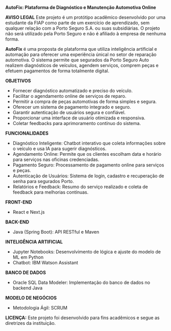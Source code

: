 **AutoFix: Plataforma de Diagnóstico e Manutenção Automotiva Online**

**AVISO LEGAL**
Este projeto é um protótipo acadêmico desenvolvido por uma estudante da FIAP como parte de um exercício de aprendizado, sem qualquer relação com a Porto Seguro S.A. ou suas subsidiárias. O projeto não será utilizado pela Porto Seguro e não é afiliado à empresa de nenhuma forma.

**AutoFix** é uma proposta de plataforma que utiliza inteligência artificial e automação para oferecer uma experiência únical no setor de reparação automotiva. O sistema permite que segurados da Porto Seguro Auto realizem diagnósticos de veículos, agendem serviços, comprem peças e efetuem pagamentos de forma totalmente digital.

**OBJETIVOS**
- Fornecer diagnóstico automatizado e preciso do veículo.
- Facilitar o agendamento online de serviços de reparo.
- Permitir a compra de peças automotivas de forma simples e segura.
- Oferecer um sistema de pagamento integrado e seguro.
- Garantir autenticação de usuários segura e confiável.
- Proporcionar uma interface de usuário otimizada e responsiva.
- Coletar feedbacks para aprimoramento contínuo do sistema.

**FUNCIONALIDADES**
- Diagnóstico Inteligente: Chatbot interativo que coleta informações sobre o veículo e usa IA para sugerir diagnósticos.
- Agendamento Online: Permite que os clientes escolham data e horário para serviços nas oficinas credenciadas.
- Pagamento Seguro: Processamento de pagamento online para serviços e peças.
- Autenticação de Usuários: Sistema de login, cadastro e recuperação de senha para segurados Porto.
- Relatórios e Feedback: Resumo do serviço realizado e coleta de feedback para melhorias contínuas.

**FRONT-END**
- React e Next.js

**BACK-END**
- Java (Spring Boot): API RESTful e Maven

**INTELIGÊNCIA ARTIFICIAL**
- Jupyter Notebooks: Desenvolvimento de lógica e ajuste do modelo de ML em Python
- Chatbot: IBM Watson Assistant

**BANCO DE DADOS**
- Oracle SQL Data Modeler: Implementação do banco de dados no backend Java

**MODELO DE NEGÓCIOS**
- Metodologia Ágil: SCRUM

**LICENÇA:** Este projeto foi desenvolvido para fins acadêmicos e segue as diretrizes da instituição.

